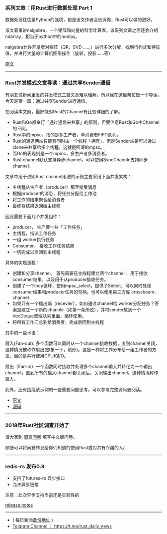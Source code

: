 ### 系列文章：用Rust进行数据处理 Part 1

数据处理往往是Python的强项，但是该文作者会告诉你，Rust可以做的更好。

该文着重讲nalgebra，一个矩阵和向量的科学计算库。该系列文章之后还会介绍ndarray，相当于python中的numpy。

nalgebra允许开发者对矩阵（QR，SVD ......）进行多次分解，找到行列式和特征值，并进行大量的计算机图形操作（旋转，投影......等）

[原文](https://misoraclette.github.io/2018/08/04/data_manipulation.html)

---

### Rust并发模式文章导读：通过共享Sender通信

有朋友说新闻里发的并发模式三篇文章难以理解，所以我在这里帮忙做一个导读，今天是第一篇：通过共享Sender进行通信。

在阅读本文前，最好能对Rust的Channel有比较详细的了解。

-  Rust和Go都奉行「通过通信来共享」的原则，但要注意Rust和Go中Channel的不同。
- Rust中的mpsc，指的是多生产者，单消费者FIFO队列。
- Rust的通道两端只能有同时由一个线程「拥有」，但是Sender端是可以通过clone来共享给多个线程，这就是所谓的mpsc。
-  而Go的表现则是一个mpmc，多生产者多消费者。
- Rust channel默认支持异步channel，可以使用SyncChannle支持同步channel。

文章中用于说明Rust channel用法的示例主要采用下面并发架构：

-  主线程从生产者（producer）那里接受消息
- 根据producer的消息，将任务分配给工作池
- 将工作的结果聚合给消费者
- 最终将结果返回给主线程

因此需要下面几个并发组件：

- producer， 生产要一些「工作任务」
- 主线程，指派工作任务
- 一组 worker执行任务
- Consumer， 接收工作任务结果
- 一切完成以后回到主线程


具体的实现流程：

- 创建和分享channel。 首先需要在主线程建立两个channel： 用于接收consumer结果，以及用于从producer接收任务。
-  创建了一个loop循环，使用mpsc_select，提供了Select，可以同时处理 consumer结果和producer任务的句柄。也可以使用第三方库  crossbeam-channel
- 如果只有一个输出端（recevier），如何通过channel给 worker分配任务？答案是建立一个新的channle（如第一条所说），并将sender放到一个VecDeque双端队列里面，循环使用。
- 将所有工作汇总到给消费者，完成后回到主线程

其中的一些术语：

扇入(Fan-out): 多个函数可以同时从一个channel接收数据，直到channel关闭，这种情况被称作扇出(想象一下，扇形)。这是一种将工作分布给一组工作者的方法，目的是并行使用CPU和I/O。

扇出（Fan-in）一个函数同时接收并处理多个channel输入并转化为一个输出channel，直到所有的输入channel都关闭后，关闭输出channel。这种情况称作扇入。


此外，还有围绕该示例的一些重要问题思考，可以参考完整源码去阅读。


- [原文](https://medium.com/@polyglot_factotum/rust-concurrency-patterns-communicate-by-sharing-your-sender-11a496ce7791)
- [源码]( https://github.com/gterzian/workflow_executor)

---

### 2018年Rust社区调查开始了

请大家到 [调查问卷](https://wj.qq.com/s/2312110/5dff ) 填写中文版问卷。

顺便可以将问卷转发给你们知道的使用Rust或对其有兴趣的人/

---

### redis-rs 发布0.9

- 支持了futures-rs 异步接口
- 允许异步链接

注意：此次异步支持当前还是实验性的

[release notes](https://github.com/mitsuhiko/redis-rs/releases/tag/0.9.0)

---

- ( 每日新闻[备份地址](https://github.com/RustStudy/rust_daily_news) )
- [Telgram Channel ： https://t.me/rust_daily_news ](https://t.me/rust_daily_news )
